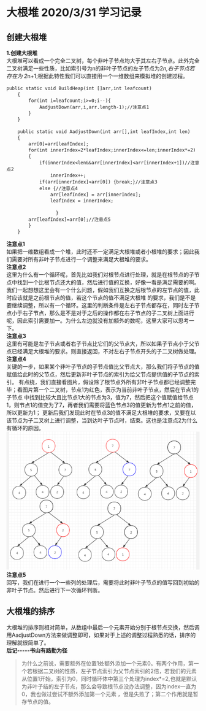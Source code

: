# 大根堆 2020/3/31 学习记录  
## 创建大根堆
**1.创建大根堆**  
大根堆可以看成一个完全二叉树，每个非叶子节点均大于其左右子节点。此外完全二叉树满足一些性质，比如索引号为n的非叶子节点的左子节点为2*n,右子节点若存在为
2*n+1;根据此特性我们可以直接用一个一维数组来模拟堆的创建过程。  
```
public static void BuildHeap(int []arr,int leafcount)
    {
        for(int i=leafcount;i>=0;i--){
            AadjustDown(arr,i,arr.length-1);//注意点1
        }
    }

    public static void AadjustDown(int arr[],int leafIndex,int len)
    {
        arr[0]=arr[leafIndex];
        for(int innerIndex=2*leafIndex;innerIndex<=len;innerIndex*=2)
        {
            if(innerIndex<len&&arr[innerIndex]<arr[innerIndex+1])//注意点2
                innerIndex++;
            if(arr[innerIndex]<arr[0]) {break;}//注意点3
            else {//注意点4
                arr[leafIndex] = arr[innerIndex];
                leafIndex = innerIndex;

                  }
        arr[leafIndex]=arr[0];//注意点5
        }
    }
```  
**注意点1**  
如果把一维数组看成一个堆，此时还不一定满足大根堆或者小根堆的要求；因此我们需要对所有非叶子节点进行一个调整来满足大根堆的要求。  
**注意点2**  
这里为什么有一个循环呢，首先比如我们对根节点进行处理，就是在根节点的子节点中找到一个比根节点还大的值，然后进行值的互换，好像一看是满足需要的啊。
我们一起想想这里会有一个什么问题，假如我们互换之后根节点的左节点的值，此时应该就是之前根节点的值，若这个节点的值不满足大根堆
的要求，我们是不是要继续调整，所以有一个循环。这里的判断条件是左右子节点都存在，同时左子节点小于右子节点，那么是不是对于之后的操作都在右子节点的子二叉树上面进行呢，因此索引需要加一。为什么左边就没有加额外的数呢，这里大家可以思考一下。  
**注意点3**  
这里有可能是左子节点或者右子节点比它们的父节点大，所以如果子节点小于父节点已经满足大根堆的要求。则直接返回，不对左右子节点开头的子二叉树做处理。  
**注意点4**  
关键的一步，如果某个非叶子节点的子节点值比父节点大，那么我们将子节点的值赋值给此时的父节点，然后更新非叶子节点的索引为给父节点提供值的子节点的索引。
有点绕，我们直接看图片，假设除了根节点外所有非叶子节点都已经调整完毕；看图片第一个二叉树，节点1为红色，表示为当前非叶子节点，然后在节点1的子节点
中找到比较大且比节点1大的节点为3，值为7，然后把这个值赋值给节点1，则节点1的值变为了7，再者我们需要将蓝色节点3的值更新为节点1之前的值，所以更新为1；
更新后我们发现此时在节点3的值不满足大根堆的要求，又要在以该节点为子二叉树上进行调整，当到达叶子节点时，结束。这也是注意点2为什么有循环的原因。
![alt 堆调整演示](https://github.com/781303842/Mainstudy/blob/master/ALLIMG/heapsort.png)
**注意点5**  
回写，我们在进行一个一些列的处理后，需要将此时非叶子节点的值写回到初始的非叶子节点。然后进行下一次循环判断。
## 大根堆的排序  
大根堆的排序则相对简单，从数组中最后一个元素开始分别于根节点交换，然后调用AadjustDown方法来做调整即可，如果对于上述的调整过程熟悉的话，排序的理解就很简单了。  
**后记-----书山有路勤为径**  
>为什么之前说，需要额外在位置1处额外添加一个元素0。有两个作用，第一个若根据二叉树的性质，左子节点索引为父节点索引的2倍，若我们的元素从位置1开始，索引为0，同时循环体中第三个处理为index*=2,也就是默认为非叶子结的左子节点，那么会导致根节点没办法调整，因为index一直为0，我也做过尝试不额外添加第一个元素
，但是失败了；第二个作用就是暂存节点的值。
